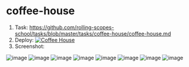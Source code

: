 # coffee-house
1. Task: https://github.com/rolling-scopes-school/tasks/blob/master/tasks/coffee-house/coffee-house.md
2. Deploy: [![Coffee House](https://img.shields.io/badge/Coffee%20House-Visit-orange?style=for-the-badge&logo=Font-Awesome&logoColor=white)](https://coffee-house-sia.netlify.app/)
3. Screenshot:
   
![image](https://github.com/IrynaSerhiienko/coffee-house/assets/108522040/aff0026e-0a8f-498d-9c7d-adf5f6fa941d)
![image](https://github.com/IrynaSerhiienko/coffee-house/assets/108522040/ed18905d-81b0-4a40-ba64-87198aead58b)
![image](https://github.com/IrynaSerhiienko/coffee-house/assets/108522040/cf41c59f-568c-41e5-b9ef-696120c2d2fc)
![image](https://github.com/IrynaSerhiienko/coffee-house/assets/108522040/06056647-64f7-4a92-bd47-61c7e23e176f)
![image](https://github.com/IrynaSerhiienko/coffee-house/assets/108522040/755dd472-5ef4-45d6-81bf-f0b66d33ff7f)
![image](https://github.com/IrynaSerhiienko/coffee-house/assets/108522040/bb9d49b6-e3ed-426a-996d-17adf121de73)
![image](https://github.com/IrynaSerhiienko/coffee-house/assets/108522040/dc7e17fc-be27-414f-850a-c30003a93456)
![image](https://github.com/IrynaSerhiienko/coffee-house/assets/108522040/538daa33-dd88-4458-87d7-08a8ecd54e48)









